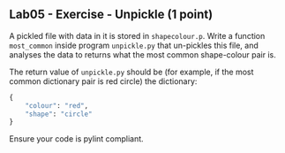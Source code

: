 ## Lab05 - Exercise - Unpickle (1 point)

A pickled file with data in it is stored in `shapecolour.p`. Write a function `most_common` inside program `unpickle.py` that un-pickles this file, and analyses the data to returns what the most common shape-colour pair is.

The return value of `unpickle.py` should be (for example, if the most common dictionary pair is red circle) the dictionary:

```python
{
    "colour": "red",
    "shape": "circle"
}
```

Ensure your code is pylint compliant.
